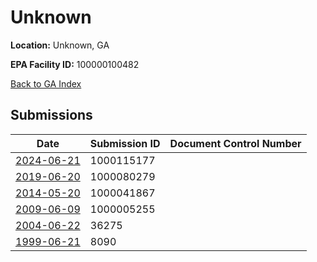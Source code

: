 # Unknown

**Location:** Unknown, GA

**EPA Facility ID:** 100000100482

[Back to GA Index](../../index.md)

## Submissions

| Date | Submission ID | Document Control Number |
|------|--------------|-------------------------|
| [2024-06-21](submissions/1000115177.md) | 1000115177 |  |
| [2019-06-20](submissions/1000080279.md) | 1000080279 |  |
| [2014-05-20](submissions/1000041867.md) | 1000041867 |  |
| [2009-06-09](submissions/1000005255.md) | 1000005255 |  |
| [2004-06-22](submissions/36275.md) | 36275 |  |
| [1999-06-21](submissions/8090.md) | 8090 |  |
